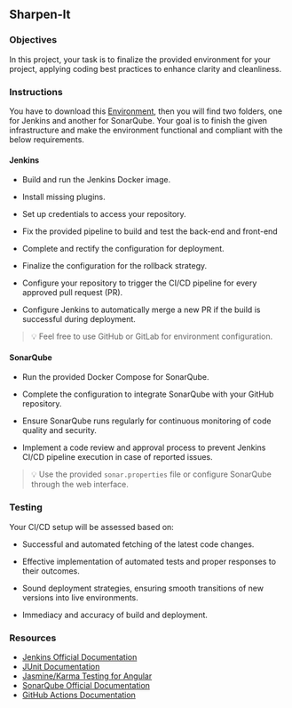 ## Sharpen-It

### Objectives

In this project, your task is to finalize the provided environment for your project, applying coding best practices to enhance clarity and cleanliness.

### Instructions

You have to download this [Environment](./env.zip), then you will find two folders, one for Jenkins and another for SonarQube. Your goal is to finish the given infrastructure and make the environment functional and compliant with the below requirements.

#### Jenkins

- Build and run the Jenkins Docker image.

- Install missing plugins.

- Set up credentials to access your repository.

- Fix the provided pipeline to build and test the back-end and front-end

- Complete and rectify the configuration for deployment.

- Finalize the configuration for the rollback strategy.

- Configure your repository to trigger the CI/CD pipeline for every approved pull request (PR).

- Configure Jenkins to automatically merge a new PR if the build is successful during deployment.

> 💡 Feel free to use GitHub or GitLab for environment configuration.

#### SonarQube

- Run the provided Docker Compose for SonarQube.

- Complete the configuration to integrate SonarQube with your GitHub repository.

- Ensure SonarQube runs regularly for continuous monitoring of code quality and security.

- Implement a code review and approval process to prevent Jenkins CI/CD pipeline execution in case of reported issues.

> 💡 Use the provided `sonar.properties` file or configure SonarQube through the web interface.

### Testing

Your CI/CD setup will be assessed based on:

- Successful and automated fetching of the latest code changes.

- Effective implementation of automated tests and proper responses to their outcomes.

- Sound deployment strategies, ensuring smooth transitions of new versions into live environments.

- Immediacy and accuracy of build and deployment.

### Resources

- [Jenkins Official Documentation](https://www.jenkins.io/doc/)
- [JUnit Documentation](https://junit.org/junit5/docs/current/user-guide/)
- [Jasmine/Karma Testing for Angular](https://angular.io/guide/testing)
- [SonarQube Official Documentation](https://docs.sonarqube.org/latest/)
- [GitHub Actions Documentation](https://docs.github.com/en/actions)
